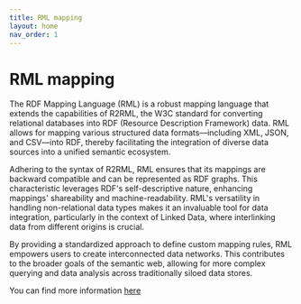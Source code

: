 ```yaml
---
title: RML mapping
layout: home
nav_order: 1
---
```


# RML mapping

The RDF Mapping Language (RML) is a robust mapping language that extends the capabilities of R2RML, the W3C standard for converting relational databases into RDF (Resource Description Framework) data. RML allows for mapping various structured data formats—including XML, JSON, and CSV—into RDF, thereby facilitating the integration of diverse data sources into a unified semantic ecosystem.

Adhering to the syntax of R2RML, RML ensures that its mappings are backward compatible and can be represented as RDF graphs. This characteristic leverages RDF's self-descriptive nature, enhancing mappings' shareability and machine-readability. RML's versatility in handling non-relational data types makes it an invaluable tool for data integration, particularly in the context of Linked Data, where interlinking data from different origins is crucial.

By providing a standardized approach to define custom mapping rules, RML empowers users to create interconnected data networks. This contributes to the broader goals of the semantic web, allowing for more complex querying and data analysis across traditionally siloed data stores.

You can find more information [here](https://rml.io/specs/rml/)